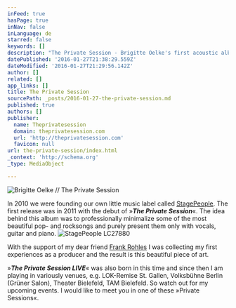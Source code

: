 ```yaml
---
inFeed: true
hasPage: true
inNav: false
inLanguage: de
starred: false
keywords: []
description: "The Private Session - Brigitte Oelke's first acoustic album"
datePublished: '2016-01-27T21:38:29.559Z'
dateModified: '2016-01-27T21:29:56.142Z'
author: []
related: []
app_links: []
title: The Private Session
sourcePath: _posts/2016-01-27-the-private-session.md
published: true
authors: []
publisher:
  name: Theprivatesession
  domain: theprivatesession.com
  url: 'http://theprivatesession.com'
  favicon: null
url: the-private-session/index.html
_context: 'http://schema.org'
_type: MediaObject

---
```

![Brigitte Oelke // The Private Session](https://the-grid-user-content.s3-us-west-2.amazonaws.com/6b3b9532-7630-40f1-a8b7-b31e69aabc22.jpg)

In 2010 we were founding our own little music label called [StagePeople][0]. The first release was in 2011 with the debut of »_**The Private Session**_«. The idea behind this album was to professionally minimalize some of the most beautiful pop- and rocksongs and purely present them only with vocals, guitar and piano. ![StagePeople LC27880](https://s3-us-west-2.amazonaws.com/the-grid-img/p/354e7fccba4dccd74f2b8e5980bf426b2b3e180e.png)

With the support of my dear friend [Frank Rohles][1] I was collecting my first experiences as a producer and the result is this beautiful piece of art.

»**_The Private Session LIVE_**« was also born in this time and since then I am playing in variously venues, e.g. LOK-Remise St. Gallen, Volksbühne Berlin (Grüner Salon), Theater Bielefeld, TAM Bielefeld. So watch out for my upcoming events. I would like to meet you in one of these »Private Sessions«.

[0]: http://www.stagepeople.com/
[1]: http://www.frankrohles.de/